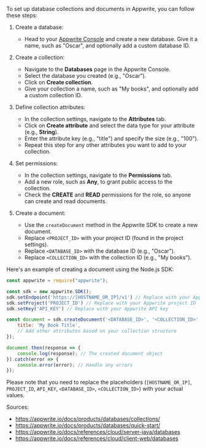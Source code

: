To set up database collections and documents in Appwrite, you can follow these steps:

1. Create a database:
   - Head to your [Appwrite Console](https://cloud.appwrite.io/console/) and create a new database. Give it a name, such as "Oscar", and optionally add a custom database ID.

2. Create a collection:
   - Navigate to the **Databases** page in the Appwrite Console.
   - Select the database you created (e.g., "Oscar").
   - Click on **Create collection**.
   - Give your collection a name, such as "My books", and optionally add a custom collection ID.

3. Define collection attributes:
   - In the collection settings, navigate to the **Attributes** tab.
   - Click on **Create attribute** and select the data type for your attribute (e.g., **String**).
   - Enter the attribute key (e.g., "title") and specify the size (e.g., "100").
   - Repeat this step for any other attributes you want to add to your collection.

4. Set permissions:
   - In the collection settings, navigate to the **Permissions** tab.
   - Add a new role, such as **Any**, to grant public access to the collection.
   - Check the **CREATE** and **READ** permissions for the role, so anyone can create and read documents.

5. Create a document:
   - Use the `createDocument` method in the Appwrite SDK to create a new document.
   - Replace `<PROJECT_ID>` with your project ID (found in the project settings).
   - Replace `<DATABASE_ID>` with the database ID (e.g., "Oscar").
   - Replace `<COLLECTION_ID>` with the collection ID (e.g., "My books").

Here's an example of creating a document using the Node.js SDK:

```javascript
const appwrite = require("appwrite");

const sdk = new appwrite.SDK();
sdk.setEndpoint('https://[HOSTNAME_OR_IP]/v1') // Replace with your Appwrite endpoint
sdk.setProject('PROJECT_ID') // Replace with your Appwrite project ID
sdk.setKey('API_KEY') // Replace with your Appwrite API key

const document = sdk.createDocument('<DATABASE_ID>', '<COLLECTION_ID>', {
    title: 'My Book Title',
    // Add other attributes based on your collection structure
});

document.then(response => {
    console.log(response); // The created document object
}).catch(error => {
    console.error(error); // Handle any errors
});
```

Please note that you need to replace the placeholders (`[HOSTNAME_OR_IP]`, `PROJECT_ID`, `API_KEY`, `<DATABASE_ID>`, `<COLLECTION_ID>`) with your actual values.

Sources:
- https://appwrite.io/docs/products/databases/collections/
- https://appwrite.io/docs/products/databases/quick-start/
- https://appwrite.io/docs/references/cloud/server-java/databases
- https://appwrite.io/docs/references/cloud/client-web/databases
